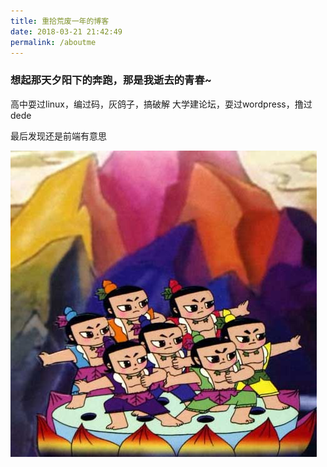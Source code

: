```yaml
---
title: 重拾荒废一年的博客
date: 2018-03-21 21:42:49
permalink: /aboutme
---
```


### 想起那天夕阳下的奔跑，那是我逝去的青春~

高中耍过linux，编过码，灰鸽子，搞破解
大学建论坛，耍过wordpress，撸过dede

最后发现还是前端有意思

![放个图吧](/assets/images/11264410-aa1c751a5a01b400.jpg)
